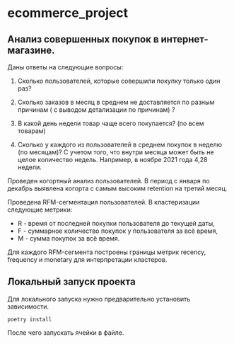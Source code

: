# ecommerce_project
## Анализ совершенных покупок в интернет-магазине. 
Даны ответы на следующие вопросы:
1. Сколько пользователей, которые совершили покупку только один раз?

2. Сколько заказов в месяц в среднем не доставляется по разным причинам ( с выводом детализации по причинам) ?

3. В какой день недели товар чаще всего покупается? (по всем товарам)

4. Сколько у каждого из пользователей в среднем покупок в неделю (по месяцам)? C учетом того, что внутри месяца может быть не целое количество недель. Например, в ноябре 2021 года 4,28 недели.

Проведен когортный анализ пользователей. В период с января по декабрь выявлена когорта с самым высоким retention на третий месяц.

Проведена RFM-сегментация пользователей. В кластеризации следующие метрики:
- R - время от последней покупки пользователя до текущей даты,
- F - суммарное количество покупок у пользователя за всё время, 
- M - сумма покупок за всё время. 

Для каждого RFM-сегмента построены границы метрик recency, frequency и monetary для интерпретации кластеров.


## Локальный запуск проекта
Для локального запуска нужно предварительно установить зависимости.
``` Shell
poetry install
```
После чего запускать ячейки в файле.